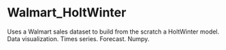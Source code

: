 # Walmart_HoltWinter
Uses a Walmart sales dataset to build from the scratch a HoltWinter model. Data visualization. Times series. Forecast. Numpy.

